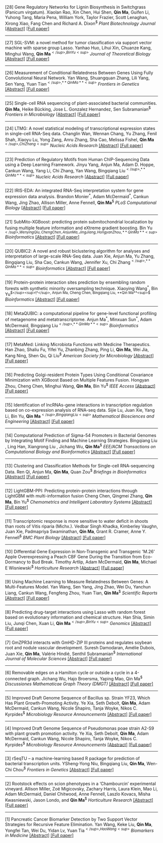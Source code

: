 
[28] Gene Regulatory Networks for Lignin Biosynthesis in Switchgrass (Panicum virgatum).
Xiaolan Rao, Xin Chen, Hui Shen, **Qin Ma**, Guifen Li, Yuhong Tang, Maria Pena, William York, Taylor Frazier, Scott Lenaghan, Xirong Xiao, Fang Chen and Richard A. Dixon<sup>$</sup>
*Plant Biotechnology Journal*
[[Abstract]](https://pubmed.ncbi.nlm.nih.gov/30133139/) [[Full paper]](https://cpb-us-w2.wpmucdn.com/u.osu.edu/dist/0/72768/files/2019/05/2019-Gene-regulatory-networks-for-lignin-biosynthesis-inswitchgrassPanicum-virgatum.pdf)

---

[27] SGL-SVM: a novel method for tumor classification via support vector machine with sparse group Lasso.
Yanhao Huo, Lihui Xin, Chuanze Kang, Minghui Wang, **Qin Ma**<sup>$</sup>, Bin Yu<sup>$</sup>
*Journal of Theoretical Biology*
[[Abstract]](https://www.sciencedirect.com/science/article/pii/S0022519319304679) [[Full paper]](https://u.osu.edu/bmbl/files/2020/08/1-s2.0-S0022519319304679-main.pdf)


---

[26] Measurement of Conditional Relatedness Between Genes Using Fully Convolutional Neural Network.
Yan Wang, Shuangquan Zhang, Lili Yang, Sen Yang, Yuan Tian<sup>$</sup>, **Qin Ma**<sup>$</sup>
*Frontiers in Genetics*
[[Abstract]](https://www.frontiersin.org/articles/10.3389/fgene.2019.01009/full?&utm_source=Email_to_authors_&utm_medium=Email&utm_content=T1_11.5e1_author&utm_campaign=Email_publication&field=&journalName=Frontiers_in_Genetics&id=463811) [[Full paper]](https://cpb-us-w2.wpmucdn.com/u.osu.edu/dist/0/72768/files/2019/10/fgene-10-01009.pdf)


---

[25] Single-cell RNA sequencing of plant-associated bacterial communities.
**Qin Ma**, Heike Bücking, Jose L. Gonzalez Hernandez, Sen Subramanian<sup>$</sup>
*Frontiers in Microbiology*
[[Abstract]](https://www.frontiersin.org/articles/10.3389/fmicb.2019.02452/full) [[Full paper]](https://cpb-us-w2.wpmucdn.com/u.osu.edu/dist/0/72768/files/2019/10/fmicb-10-02452.pdf)


---

[24] LTMG: A novel statistical modeling of transcriptional expression states in single-cell RNA-Seq data.
Changlin Wan, Wennan Chang, Yu Zhang, Fenil Shah, Xiaoyu Lu, Yong Zang, Anru Zhang, Sha Cao, Melissa Fishel, **Qin Ma**<sup>$</sup>, Chi Zhang<sup>$</sup>
*Nucleic Acids Research*
[[Abstract]](https://academic.oup.com/nar/advance-article/doi/10.1093/nar/gkz655/5542876?rss=1) [[Full paper]](https://cpb-us-w2.wpmucdn.com/u.osu.edu/dist/0/72768/files/2019/08/LTMG.pdf)

---

[23] Prediction of Regulatory Motifs from Human ChIP-Sequencing Data using a Deep Learning Framework.
Jinyu Yang, Anjun Ma, Adam D. Hoppe, Cankun Wang, Yang Li, Chi Zhang, Yan Wang, Bingqiang Liu<sup>$</sup>, **Qin Ma**<sup>$</sup>
*Nucleic Acids Research*
[[Abstract]](https://academic.oup.com/nar/article/47/15/7809/5542889?guestAccessKey=1ae813b7-d8bb-4866-b51c-343583591b94) [[Full paper]](https://cpb-us-w2.wpmucdn.com/u.osu.edu/dist/0/72768/files/2019/08/DESSO.pdf)

---

[22] IRIS-EDA: An integrated RNA-Seq interpretation system for gene expression data analysis. 
Brandon Monier<sup>\*</sup>, Adam McDermaid<sup>\*</sup>, Cankun Wang, Jing Zhao, Allison Miller, Anne Fennell, **Qin Ma**<sup>$</sup>
*PLoS Computational Biology*
[[Abstract]](https://journals.plos.org/ploscompbiol/article?id=10.1371/journal.pcbi.1006792) [[Full paper]](https://cpb-us-w2.wpmucdn.com/u.osu.edu/dist/0/72768/files/2019/05/2019-IRIS-EDA-An-integrated-RNA-Seq-interpretation-system-for-gene-expression-data-analysis.pdf)

---

[21] SubMito-XGBoost: predicting protein submitochondrial localization by fusing multiple feature information and eXtreme gradient boosting.
Bin Yu<sup>$</sup>, Wenying Qiu, Cheng Chen, Anjun Ma, Jing Jiang, Hongyan Zhou, **Qin Ma**<sup>$</sup>
*Bioinformatics*
[[Abstract]](https://academic.oup.com/bioinformatics/article/36/4/1074/5585744?guestAccessKey=73ca5b12-d4a6-4a0f-bfff-447606f0f7a3) [[Full paper]](https://cpb-us-w2.wpmucdn.com/u.osu.edu/dist/0/72768/files/2019/10/btz734.pdf)

---

[20] QUBIC2: A novel and robust biclustering algorithm for analyses and interpretation of large-scale RNA-Seq data.
Juan Xie, Anjun Ma, Yu Zhang, Bingqiang Liu, Sha Cao, Cankun Wang, Jennifer Xu, Chi Zhang<sup>$</sup>, **Qin Ma**<sup>$</sup>
*Bioinformatics*
[[Abstract]](https://academic.oup.com/bioinformatics/advance-article/doi/10.1093/bioinformatics/btz692/5567116) [[Full paper]](https://cpb-us-w2.wpmucdn.com/u.osu.edu/dist/0/72768/files/2019/09/qubic2.pdf)


---

[19] Protein-protein interaction sites prediction by ensembling random forests with synthetic minority oversampling technique.
Xiaoying Wang<sup>\*</sup>, Bin Yu<sup>$</sup><sup>\*</sup>, Anjun Ma, Cheng Chen, Bingqiang Liu, **Qin Ma**<sup>$</sup>
*Bioinformatics*
[[Abstract]](https://academic.oup.com/bioinformatics/article/35/14/2395/5231852) [[Full paper]](https://cpb-us-w2.wpmucdn.com/u.osu.edu/dist/0/72768/files/2019/05/2019-Protein-protein-interaction-sites-prediction-by-ensembling-random-forests-with-synthetic-minority-oversampling-technique.pdf)

---

[18] MetaQUBIC: a computational pipeline for gene-level functional profiling of metagenome and metatranscriptome.
Anjun Ma<sup>\*</sup>, Minxuan Sun<sup>\*</sup>, Adam McDermaid, Bingqiang Liu<sup>$</sup>, **Qin Ma**<sup>$</sup>
*Bioinformatics*
[[Abstract]](https://academic.oup.com/bioinformatics/article/35/21/4474/5497255) [[Full paper]](https://cpb-us-w2.wpmucdn.com/u.osu.edu/dist/0/72768/files/2019/08/MetaQUBIC.pdf)

---

[17] MetaMed: Linking Microbiota Functions with Medicine Therapeutics.
Han Zhao, Shaliu Fu, Yifei Yu, Zhanbing Zhang, Ping Li, **Qin Ma**, Wei Jia, Kang Ning, Shen Qu, Qi Liu<sup>$</sup>
*American Society for Microbiology*
[[Abstract]](https://msystems.asm.org/content/4/5/e00413-19) [[Full paper]](https://cpb-us-w2.wpmucdn.com/u.osu.edu/dist/0/72768/files/2019/10/mSystems-2019-Zhao-e00413-19.full_.pdf)


---

[16] Predicting Golgi-resident Protein Types Using Conditional Covariance Minimization with XGBoost Based on Multiple Features Fusion.
Hongyan Zhou, Cheng Chen, Minghui Wang, **Qin Ma**, Bin Yu<sup>$</sup>
*IEEE Access*
[[Abstract]](https://ieeexplore.ieee.org/document/8817940) [[Full paper]](https://cpb-us-w2.wpmucdn.com/u.osu.edu/dist/0/72768/files/2019/08/08817940.pdf)


---

[15] Identification of lncRNAs-gene interactions in transcription regulation based on co-expression analysis of RNA-seq data.
Sijie Lu, Juan Xie, Yang Li, Bin Yu, **Qin Ma**<sup>$</sup>, Bingqiang Liu<sup>$</sup>
*Mathematical Biosciences and Engineering*
[[Abstract]](https://www.aimspress.com/article/10.3934/mbe.2019357) [[Full paper]](https://cpb-us-w2.wpmucdn.com/u.osu.edu/dist/0/72768/files/2019/08/Identification-of-lncRNAs-gene-interactions.pdf)


---

[14] Computational Prediction of Sigma-54 Promoters in Bacterial Genomes by Integrating Motif Finding and Machine Learning Strategies.
Bingqiang Liu , Ling Han, Xiangrong Liu , Jichang Wu, **Qin Ma**<sup>$</sup>
*EEE/ACM Transactions on Computational Biology and Bioinformatics*
[[Abstract]](https://ieeexplore.ieee.org/document/8316939) [[Full paper]](https://u.osu.edu/bmbl/files/2020/08/08316939.pdf)


---

[13] Clustering and Classification Methods for Single-cell RNA-sequencing Data.
Ren Qi, Anjun Ma, **Qin Ma**, Quan Zou<sup>$</sup>
*Briefings in Bioinformatics*
[[Abstract]](https://academic.oup.com/bib/advance-article-abstract/doi/10.1093/bib/bbz062/5528236) [[Full paper]](https://cpb-us-w2.wpmucdn.com/u.osu.edu/dist/0/72768/files/2019/08/201908BIB-Clustering-and-classification-methods-for-single-cell-RNA-Seq-data.pdf)


---

[12] LightGBM-PPI: Predicting protein-protein interactions through LightGBM with multi-information fusion
Cheng Chen, Qingmei Zhang, **Qin Ma**, Bin Yu<sup>$</sup>
*Chemometrics and Intelligent Laboratory Systems*
[[Abstract]](https://www.sciencedirect.com/science/article/pii/S016974391930262X) [[Full paper]](https://cpb-us-w2.wpmucdn.com/u.osu.edu/dist/0/72768/files/2019/10/1-s2.0-S016974391930262X-main.pdf)


---

[11] Transcriptomic response is more sensitive to water deficit in shoots than roots of Vitis riparia (Michx.).
Vedbar Singh Khadka, Kimberley Vaughn, Juan Xie, Padmapriya Swaminathan, **Qin Ma**, Grant R. Cramer, Anne Y. Fennell<sup>$</sup>
*BMC Plant Biology*
[[Abstract]](https://bmcplantbiol.biomedcentral.com/articles/10.1186/s12870-019-1664-7) [[Full paper]](https://cpb-us-w2.wpmucdn.com/u.osu.edu/dist/0/72768/files/2019/01/2018-Transcriptomic-response-is-more-sensitive-to-water-deficit-in-shoots-than-roots-of-Vitis-riparia-Michx.-13zj21t.pdf)


---

[10] Differential Gene Expression in Non-Transgenic and Transgenic 'M.26' Apple Overexpressing a Peach CBF Gene During the Transition from Eco-Dormancy to Bud Break.
Timothy Artlip, Adam McDermaid, **Qin Ma**, Michael E Wisniewski<sup>$</sup>
*Horticulture Research*
[[Abstract]](https://www.nature.com/articles/s41438-019-0168-9) [[Full paper]](https://cpb-us-w2.wpmucdn.com/u.osu.edu/dist/0/72768/files/2019/10/s41438-019-0168-9.pdf)


---

[9] Using Machine Learning to Measure Relatedness Between Genes: A Multi-Features Model.
Yan Wang, Sen Yang, Jing Zhao, Wei Du, Yanchun Liang, Cankun Wang, Fengfeng Zhou, Yuan Tian, **Qin Ma**<sup>$</sup>
*Scientific Reports*
[[Abstract]](https://www.nature.com/articles/s41598-019-40780-7) [[Full paper]](https://cpb-us-w2.wpmucdn.com/u.osu.edu/dist/0/72768/files/2019/05/2019-Using-Machine-Learning-to-Measure-Relatedness-Between-Genes-A-Multi-Features-Model.pdf)


---

[8] Predicting drug-target interactions using Lasso with random forest based on evolutionary information and chemical structure.
Han Shia, Simin Liu, Junqi Chen, Xuan Li, **Qin Ma**<sup>$</sup>, Bin Yu<sup>$</sup>
*Genomics*
[[Abstract]](https://www.sciencedirect.com/science/article/pii/S088875431830466X?via%3Dihub) [[Full paper]](https://cpb-us-w2.wpmucdn.com/u.osu.edu/dist/0/72768/files/2019/05/2019-Predicting-drug-target-interactions-using-Lasso-with-random-forest-based-on-evolutionary-information-and-chemical-structure.pdf)


---

[7] GmZPR3d interacts with GmHD-ZIP III proteins and regulates soybean root and nodule vascular development.
Suresh Damodaran, Amélie Dubois, Juan Xie, **Qin Ma**, Valérie Hindié, Senthil Subramanian<sup>$</sup>
*International Journal of Molecular Sciences*
[[Abstract]](https://www.mdpi.com/1422-0067/20/4/827) [[Full paper]](https://cpb-us-w2.wpmucdn.com/u.osu.edu/dist/0/72768/files/2019/05/2019-GmZPR3d-Interacts-with-GmHD-ZIP-III-Proteins-and-Regulates-Soybean-Root-and-Nodule-Vascular-Development.pdf)


---

[6] Removable edges on a Hamilton cycle or outside a cycle in a 4-connected graph.
Jichang Wu, Hajo Broersma, Yaping Mao, Qin Ma<sup>$</sup>
*Discussiones Mathematicae Graph Theory (DMGT)*
[[Abstract]](https://www.dmgt.uz.zgora.pl/publish/view_press.php?ID=2404) [[Full paper]](https://cpb-us-w2.wpmucdn.com/u.osu.edu/dist/0/72768/files/2019/05/2019-Removable-edges-on-a-Hamilton-cycle-or-outside-a-cycle-in-a-4-connected-graph.pdf)


---

[5] Improved Draft Genome Sequence of Bacillus sp. Strain YF23, Which Has Plant Growth-Promoting Activity.
Ye Xia, Seth Debolt, **Qin Ma**, Adam McDermaid, Cankun Wang, Nicole Shapiro, Tanja Woyke, Nikos C. Kyrpides<sup>$</sup>
*Microbiology Resource Announcements*
[[Abstract]](https://mra.asm.org/content/8/15/e00099-19.abstract) [[Full paper]](https://mra.asm.org/content/ga/8/15/e00099-19.full.pdf)


---

[4] Improved Draft Genome Sequence of Pseudomonas poae strain A2-S9 with plant growth promotion activity.
Ye Xia, Seth Debolt, **Qin Ma**, Adam McDermaid, Cankun Wang, Nicole Shapiro, Tanja Woyke, Nikos C. Kyrpides<sup>$</sup>
*Microbiology Resource Announcements*
[[Abstract]](https://mra.asm.org/content/8/15/e00275-19) [[Full paper]](https://cpb-us-w2.wpmucdn.com/u.osu.edu/dist/0/72768/files/2019/05/2019-Improved-Draft-Genome-Sequence-of-Pseudomonas-poae-strain-A2-S9-with-plant-growth-promotion-activity.pdf)


---

[3] rSeqTU – a machine-learning based R package for prediction of bacterial transcription units.
YSheng-Yong Niu, Bingqiang Liu, **Qin Ma**, Wen-Chi Chou<sup>$</sup>
*Frontiers in Genetics*
[[Abstract]](https://www.frontiersin.org/articles/10.3389/fgene.2019.00374/full) [[Full paper]](https://cpb-us-w2.wpmucdn.com/u.osu.edu/dist/0/72768/files/2019/05/2019-rSeqTU%E2%80%94A-Machine-Learning-Based-R-Package-for-Prediction-of-Bacterial-Transcription-Units.pdf)


---

[2] Rootstock effects on scion phenotypes in a ‘Chambourcin’ experimental vineyard.
Allison Miller, Zoë Migicovsky, Zachary Harris, Laura Klein, Mao Li, Adam McDermaid, Daniel Chitwood, Anne Fennell, Laszlo Kovacs, Misha Kwasniewski, Jason Londo, and **Qin Ma**<sup>$</sup>
*Horticulture Research*
[[Abstract]](https://www.nature.com/articles/s41438-019-0146-2) [[Full paper]](https://cpb-us-w2.wpmucdn.com/u.osu.edu/dist/0/72768/files/2019/05/2019-Rootstock-effects-on-scion-phenotypes-in-a-Chambourcin-experimental-vineyard.pdf)


---

[1] Pancreatic Cancer Biomarker Detection by Two Support Vector Strategies for Recursive Feature Elimination.
Yan Wang, Keke Liu, **Qin Ma**, Yongfei Tan, Wei Du, Yidan Lv, Yuan Tia<sup>$</sup>, Hao Wang<sup>$</sup>
*Biomarkers in Medicine*
[[Abstract]](https://www.futuremedicine.com/doi/10.2217/bmm-2018-0273) [[Full paper]](https://cpb-us-w2.wpmucdn.com/u.osu.edu/dist/0/72768/files/2019/01/2019sci-wy-Pancreatic-Cancer-Biomarker-Detection-by-Two-Support-Vector-Strategies-for-Recursive-Feature-Elimination-2eavkdq.pdf)

